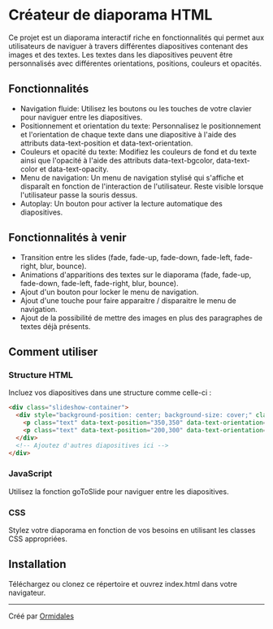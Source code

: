 # Créateur de diaporama HTML
Ce projet est un diaporama interactif riche en fonctionnalités qui permet aux utilisateurs de naviguer à travers différentes diapositives contenant des images et des textes. Les textes dans les diapositives peuvent être personnalisés avec différentes orientations, positions, couleurs et opacités.

## Fonctionnalités
- Navigation fluide: Utilisez les boutons ou les touches de votre clavier pour naviguer entre les diapositives.
- Positionnement et orientation du texte: Personnalisez le positionnement et l'orientation de chaque texte dans une diapositive à l'aide des attributs data-text-position et data-text-orientation.
- Couleurs et opacité du texte: Modifiez les couleurs de fond et du texte ainsi que l'opacité à l'aide des attributs data-text-bgcolor, data-text-color et data-text-opacity.
- Menu de navigation: Un menu de navigation stylisé qui s'affiche et disparaît en fonction de l'interaction de l'utilisateur. Reste visible lorsque l'utilisateur passe la souris dessus.
- Autoplay: Un bouton pour activer la lecture automatique des diapositives.

## Fonctionnalités à venir
- Transition entre les slides (fade, fade-up, fade-down, fade-left, fade-right, blur, bounce).
- Animations d'apparitions des textes sur le diaporama (fade, fade-up, fade-down, fade-left, fade-right, blur, bounce).
- Ajout d'un bouton pour locker le menu de navigation.
- Ajout d'une touche pour faire apparaitre / disparaitre le menu de navigation.
- Ajout de la possibilité de mettre des images en plus des paragraphes de textes déjà présents.

## Comment utiliser
### Structure HTML
Incluez vos diapositives dans une structure comme celle-ci :
```html
<div class="slideshow-container">
  <div style="background-position: center; background-size: cover;" class="slide" data-bg-image="URL">
    <p class="text" data-text-position="350,350" data-text-orientation="-25" data-text-bgcolor="#FFFFFF" data-text-color="#000000" data-text-opacity="0.8">Texte 1 pour la diapositive</p>
    <p class="text" data-text-position="200,300" data-text-orientation="0" data-text-bgcolor="#FFFFFF" data-text-color="#000000" data-text-opacity="0.8">Texte 2 pour la diapositive</p>
  </div>
  <!-- Ajoutez d'autres diapositives ici -->
</div>
```

### JavaScript
Utilisez la fonction goToSlide pour naviguer entre les diapositives.

### CSS
Stylez votre diaporama en fonction de vos besoins en utilisant les classes CSS appropriées.

## Installation
Téléchargez ou clonez ce répertoire et ouvrez index.html dans votre navigateur.

---

Créé par [Ormidales](https://github.com/Ormidales)
